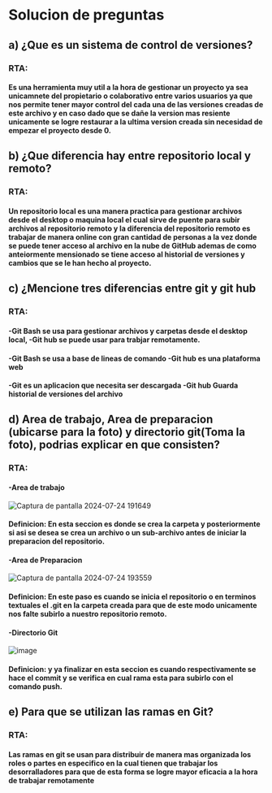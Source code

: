# Solucion de preguntas

## a) ¿Que es un sistema de control de versiones?
### RTA:
#### Es una herramienta muy util a la hora de gestionar un proyecto ya sea unicamnete del propietario o colaborativo entre varios usuarios ya que nos permite tener mayor control del cada una de las versiones creadas de este archivo y en caso dado que se dañe la version mas resiente unicamente se logre restaurar a la ultima version creada sin necesidad de empezar el proyecto desde 0.


## b) ¿Que diferencia hay entre repositorio local y remoto?
### RTA:
#### Un repositorio local es una manera practica para gestionar archivos desde el desktop o maquina local el cual sirve de puente para subir archivos al repositorio remoto y la diferencia del repositorio remoto es trabajar de manera online con gran cantidad de personas a la vez donde se puede tener acceso al archivo en la nube de GitHub ademas de como anteiormente mensionado se tiene acceso al historial de versiones y cambios que se le han hecho al proyecto.

## c) ¿Mencione tres diferencias entre git y git hub
### RTA:
#### -Git Bash se usa para gestionar archivos y carpetas desde el desktop local,   -Git hub se puede usar para trabjar remotamente.
#### -Git Bash se usa a base de lineas de comando                                  -Git hub es una plataforma web
#### -Git es un aplicacion que necesita ser descargada                             -Git hub Guarda historial de versiones del archivo



## d) Area de trabajo, Area de preparacion (ubicarse para la foto) y directorio git(Toma la foto), podrias explicar en que consisten?
### RTA:
#### -Area de trabajo
![Captura de pantalla 2024-07-24 191649](https://github.com/user-attachments/assets/d09651e2-b2d9-4625-8218-610e13ebbbee)
#### **Definicion:** En esta seccion es donde se crea la carpeta y posteriormente si asi se desea se crea un archivo o un sub-archivo antes de iniciar la preparacion del repositorio.

#### -Area de Preparacion
![Captura de pantalla 2024-07-24 193559](https://github.com/user-attachments/assets/d74c2fc7-5bd8-48ea-aa7b-ad901f3c66b1)
#### **Definicion:** En este paso es cuando se inicia el repositorio o en terminos textuales el .git en la carpeta creada para que de este modo unicamente nos falte subirlo a nuestro repositorio remoto.

#### -Directorio Git
![image](https://github.com/user-attachments/assets/54fbe779-b7c9-446f-9760-cfe6811eb63a)
#### **Definicion:** y ya finalizar en esta seccion es cuando respectivamente se hace el commit y se verifica en cual rama esta para subirlo con el comando push.


## e) Para que se utilizan las ramas en Git?
### RTA:
#### Las ramas en git se usan para distribuir de manera mas organizada los roles o partes en especifico en la cual tienen que trabajar los desorralladores para que de esta forma se logre mayor eficacia a la hora de trabajar remotamente

